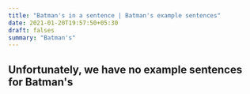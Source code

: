 ```yaml
---
title: "Batman's in a sentence | Batman's example sentences"
date: 2021-01-20T19:57:50+05:30
draft: falses
summary: "Batman's"
---
```

## Unfortunately, we have no example sentences for Batman's                 
